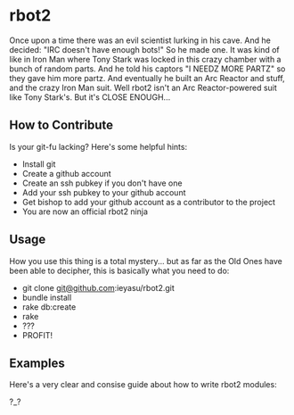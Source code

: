 rbot2
=====

Once upon a time there was an evil scientist lurking in his cave. And he decided: "IRC doesn't have enough bots!" So he made one.
It was kind of like in Iron Man where Tony Stark was locked in this crazy chamber with a bunch of random parts. And he told his
captors "I NEEDZ MORE PARTZ" so they gave him more partz. And eventually he built an Arc Reactor and stuff, and the crazy Iron
Man suit. Well rbot2 isn't an Arc Reactor-powered suit like Tony Stark's. But it's CLOSE ENOUGH...

How to Contribute
-----------------

Is your git-fu lacking? Here's some helpful hints:

* Install git
* Create a github account
* Create an ssh pubkey if you don't have one
* Add your ssh pubkey to your github account
* Get bishop to add your github account as a contributor to the project
* You are now an official rbot2 ninja

Usage
-----

How you use this thing is a total mystery... but as far as the Old Ones have been able to decipher, this is basically what
you need to do:

* git clone git@github.com:ieyasu/rbot2.git
* bundle install
* rake db:create
* rake
* ???
* PROFIT!

Examples
--------

Here's a very clear and consise guide about how to write rbot2 modules:

?_?
